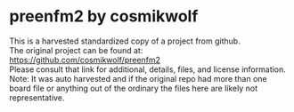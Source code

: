 
# preenfm2 by cosmikwolf  
This is a harvested standardized copy of a project from github.  
The original project can be found at:  
https://github.com/cosmikwolf/preenfm2  
Please consult that link for additional, details, files, and license information.  
Note: It was auto harvested and if the original repo had more than one board file or anything out of the ordinary the files here are likely not representative.  
    